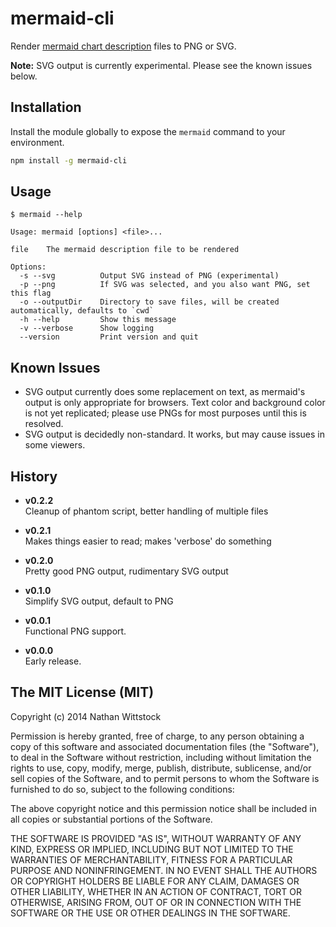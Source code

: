 # mermaid-cli

Render [mermaid chart description][mermaid] files to PNG or SVG.

**Note:**  SVG output is currently experimental. Please see the known issues
below.

## Installation

Install the module globally to expose the `mermaid` command to your environment.

```bash
npm install -g mermaid-cli
```

## Usage

```
$ mermaid --help

Usage: mermaid [options] <file>...

file    The mermaid description file to be rendered

Options:
  -s --svg          Output SVG instead of PNG (experimental)
  -p --png          If SVG was selected, and you also want PNG, set this flag
  -o --outputDir    Directory to save files, will be created automatically, defaults to `cwd`
  -h --help         Show this message
  -v --verbose      Show logging
  --version         Print version and quit
```

## Known Issues

- SVG output currently does some replacement on text, as mermaid's output is
  only appropriate for browsers. Text color and background color is not yet
  replicated; please use PNGs for most purposes until this is resolved.
- SVG output is decidedly non-standard. It works, but may cause issues in some
  viewers.

## History

- **v0.2.2**  
Cleanup of phantom script, better handling of multiple files

- **v0.2.1**  
Makes things easier to read; makes 'verbose' do something

- **v0.2.0**  
Pretty good PNG output, rudimentary SVG output

- **v0.1.0**  
Simplify SVG output, default to PNG

- **v0.0.1**  
Functional PNG support.

- **v0.0.0**  
Early release.

[mermaid]: https://github.com/knsv/mermaid/

## The MIT License (MIT)

Copyright (c) 2014 Nathan Wittstock

Permission is hereby granted, free of charge, to any person obtaining a copy of
this software and associated documentation files (the "Software"), to deal in
the Software without restriction, including without limitation the rights to
use, copy, modify, merge, publish, distribute, sublicense, and/or sell copies of
the Software, and to permit persons to whom the Software is furnished to do so,
subject to the following conditions:

The above copyright notice and this permission notice shall be included in all
copies or substantial portions of the Software.

THE SOFTWARE IS PROVIDED "AS IS", WITHOUT WARRANTY OF ANY KIND, EXPRESS OR
IMPLIED, INCLUDING BUT NOT LIMITED TO THE WARRANTIES OF MERCHANTABILITY, FITNESS
FOR A PARTICULAR PURPOSE AND NONINFRINGEMENT. IN NO EVENT SHALL THE AUTHORS OR
COPYRIGHT HOLDERS BE LIABLE FOR ANY CLAIM, DAMAGES OR OTHER LIABILITY, WHETHER
IN AN ACTION OF CONTRACT, TORT OR OTHERWISE, ARISING FROM, OUT OF OR IN
CONNECTION WITH THE SOFTWARE OR THE USE OR OTHER DEALINGS IN THE SOFTWARE.
